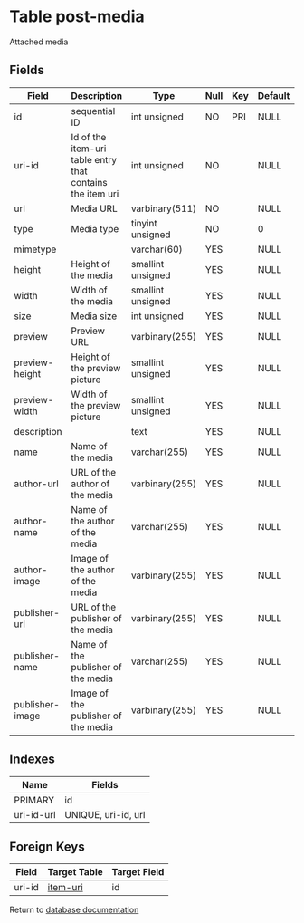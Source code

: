 Table post-media
===========

Attached media

Fields
------

| Field           | Description                                               | Type              | Null | Key | Default | Extra          |
| --------------- | --------------------------------------------------------- | ----------------- | ---- | --- | ------- | -------------- |
| id              | sequential ID                                             | int unsigned      | NO   | PRI | NULL    | auto_increment |
| uri-id          | Id of the item-uri table entry that contains the item uri | int unsigned      | NO   |     | NULL    |                |
| url             | Media URL                                                 | varbinary(511)    | NO   |     | NULL    |                |
| type            | Media type                                                | tinyint unsigned  | NO   |     | 0       |                |
| mimetype        |                                                           | varchar(60)       | YES  |     | NULL    |                |
| height          | Height of the media                                       | smallint unsigned | YES  |     | NULL    |                |
| width           | Width of the media                                        | smallint unsigned | YES  |     | NULL    |                |
| size            | Media size                                                | int unsigned      | YES  |     | NULL    |                |
| preview         | Preview URL                                               | varbinary(255)    | YES  |     | NULL    |                |
| preview-height  | Height of the preview picture                             | smallint unsigned | YES  |     | NULL    |                |
| preview-width   | Width of the preview picture                              | smallint unsigned | YES  |     | NULL    |                |
| description     |                                                           | text              | YES  |     | NULL    |                |
| name            | Name of the media                                         | varchar(255)      | YES  |     | NULL    |                |
| author-url      | URL of the author of the media                            | varbinary(255)    | YES  |     | NULL    |                |
| author-name     | Name of the author of the media                           | varchar(255)      | YES  |     | NULL    |                |
| author-image    | Image of the author of the media                          | varbinary(255)    | YES  |     | NULL    |                |
| publisher-url   | URL of the publisher of the media                         | varbinary(255)    | YES  |     | NULL    |                |
| publisher-name  | Name of the publisher of the media                        | varchar(255)      | YES  |     | NULL    |                |
| publisher-image | Image of the publisher of the media                       | varbinary(255)    | YES  |     | NULL    |                |

Indexes
------------

| Name       | Fields              |
| ---------- | ------------------- |
| PRIMARY    | id                  |
| uri-id-url | UNIQUE, uri-id, url |

Foreign Keys
------------

| Field | Target Table | Target Field |
|-------|--------------|--------------|
| uri-id | [item-uri](help/database/db_item-uri) | id |

Return to [database documentation](help/database)
